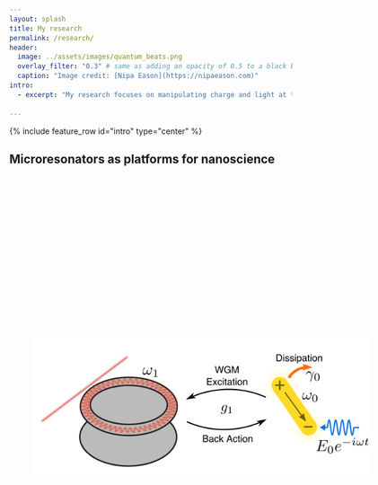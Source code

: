 ```yaml
---
layout: splash
title: My research
permalink: /research/
header:
  image: ../assets/images/quantum_beats.png
  overlay_filter: "0.3" # same as adding an opacity of 0.5 to a black background
  caption: "Image credit: [Nipa Eason](https://nipaeason.com)"
intro: 
  - excerpt: "My research focuses on manipulating charge and light at the nanoscale. This page is under construction, more information will be up here soon."

---
```

{% include feature_row id="intro" type="center" %}

Microresonators as platforms for nanoscience
--------------------------------------------

<figure class="center" style="width:600px">
<img style="margin:300px auto;display:block" src="../assets/images/wgms.png">
</figure>